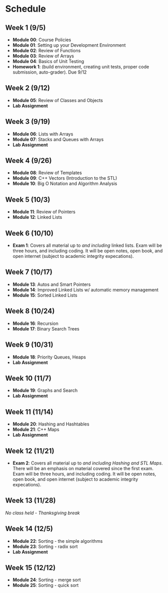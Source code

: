 

# Schedule

## Week 1 (9/5)
- **Module 00**:  Course Policies
- **Module 01**:  Setting up your Development Environment
- **Module 02**:  Review of Functions
- **Module 03**:  Review of Arrays
- **Module 04**:  Basics of Unit Testing 
- **Homework 1**: (build environment, creating unit tests, proper code submission, auto-grader). Due 9/12

## Week 2 (9/12)
- **Module 05**:  Review of Classes and Objects
- **Lab Assignment**

## Week 3 (9/19)
- **Module 06**:  Lists with Arrays
- **Module 07**:  Stacks and Queues with Arrays
- **Lab Assignment**

## Week 4 (9/26)
- **Module 08**:  Review of Templates
- **Module 09**:  C++ Vectors (Introduction to the STL)
- **Module 10**:  Big O Notation and Algorithm Analysis

## Week 5 (10/3)
- **Module 11**:  Review of Pointers
- **Module 12**:  Linked Lists

## Week 6 (10/10)
- **Exam 1**:  Covers all material up to *and including* linked lists.  Exam will be three hours, and including coding.  It will be open notes, open book, and open internet (subject to academic integrity expecations).

## Week 7 (10/17)
- **Module 13**:  Autos and Smart Pointers
- **Module 14**:  Improved Linked Lists w/ automatic memory management
- **Module 15**:  Sorted Linked Lists

## Week 8 (10/24)
- **Module 16**:  Recursion
- **Module 17**:  Binary Search Trees

## Week 9 (10/31)
- **Module 18**:  Priority Queues, Heaps
- **Lab Assignment**

## Week 10 (11/7)
- **Module 19**:  Graphs and Search
- **Lab Assignment**

## Week 11 (11/14)
- **Module 20**:  Hashing and Hashtables
- **Module 21**:  C++ Maps
- **Lab Assignment**

## Week 12 (11/21)
- **Exam 2**:  Covers all material up to *and including Hashing and STL Maps*.  There will be an emphasis on material covered since the first exam.  Exam will be three hours, and including coding.  It will be open notes, open book, and open internet (subject to academic integrity expecations).

## Week 13 (11/28)
*No class held - Thanksgiving break*

## Week 14 (12/5)
- **Module 22**:  Sorting - the simple algorithms
- **Module 23**:  Sorting - radix sort
- **Lab Assignment**

## Week 15 (12/12)
- **Module 24**:  Sorting - merge sort
- **Module 25**:  Sorting - quick sort